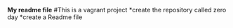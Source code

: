 **My readme file**
#This is a vagrant project
*create the repository called zero day
*create a Readme file
